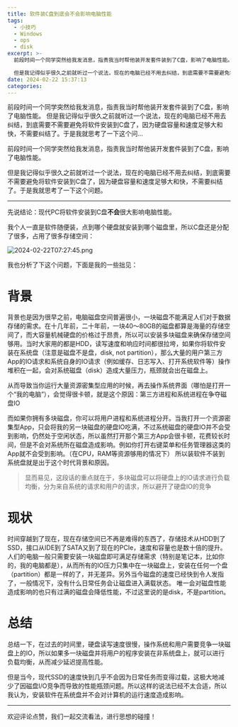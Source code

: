 ```yaml
---
title: 软件装C盘到底会不会影响电脑性能
tags:
  - 小技巧
  - Windows
  - ops
  - disk
excerpt: >-
  前段时间一个同学突然给我发消息，指责我当时帮他装开发套件装到了C盘，影响了电脑性能。

  但是我记得似乎很久之前就听过一个说法，现在的电脑已经不用去纠结，到底需要不需要避免将软件安装到C盘了，因为硬盘容量和速度足够大和快，不需要纠结了。于是我就思考了一下这个问...
date: 2024-02-22 15:37:13
categories:
---
```


前段时间一个同学突然给我发消息，指责我当时帮他装开发套件装到了C盘，影响了电脑性能。 但是我记得似乎很久之前就听过一个说法，现在的电脑已经不用去纠结，到底需要不需要避免将软件安装到C盘了，因为硬盘容量和速度足够大和快，不需要纠结了。于是我就思考了一下这个问...
<!-- more -->
前段时间一个同学突然给我发消息，指责我当时帮他装开发套件装到了C盘，影响了电脑性能。

但是我记得似乎很久之前就听过一个说法，现在的电脑已经不用去纠结，到底需要不需要避免将软件安装到C盘了，因为硬盘容量和速度足够大和快，不需要纠结了。于是我就思考了一下这个问题。

* * *

先说结论：现代PC将软件安装到C盘**不会**很大影响电脑性能。

我个人一直是软件随便装，点到哪个硬盘就安装到哪个磁盘里，所以C盘还是分配了很多，占用了很多存储空间：

![2024-02-22T07:27:45.png](https://zhoushicheng.cn/legacy_imgs/2921983282.png)

我也分析了下这个问题，下面是我的一些拙见：

# 背景

背景也是因为很早之前，电脑磁盘空间普遍很小，一块磁盘不能满足人们对于数据存储的需求。在十几年前，二十年前，一块40～80GB的磁盘都算是海量的存储空间了，而大容量机械硬盘的价格过于昂贵，所以可以安装多块磁盘来确保存储空间够用。当时大家用的都是HDD，读写速度和响应时间都很拉垮，如果你将软件安装在系统盘（注意是磁盘不是盘，disk, not partition），那么大量的用户第三方App的IO请求和系统自身的IO请求（例如缓存、日志写入、打开系统软件等）操作堆积在一起，会对系统磁盘（disk）造成大量压力，瓶颈就会出在磁盘上。

从而导致当你运行大量资源密集型应用的时候，再去操作系统界面（哪怕是打开一个“我的电脑”），会觉得很卡顿，就是这个原因：第三方进程和系统进程在争夺磁盘IO

而如果你拥有多块磁盘，你可以将用户进程和系统进程分开。当我打开一个资源密集型App，只会将我的另一块磁盘的硬盘IO吃满，不过系统磁盘的硬盘IO并不会受到影响，仍然处于空闲状态，所以虽然打开那个第三方App会很卡顿，花费较长时间，但是不会对系统所在磁盘造成影响。例如你打开右键菜单和任务管理器这类的App就不会受到影响。（在CPU，RAM等资源够用的情况下） 所以装软件不装到系统盘就是出于这个时代背景和原因。

> 显而易见，这段话的重点就在于，多块磁盘可以将硬盘上的IO请求进行负载均衡，分为来自系统的请求和用户的请求，所以避开了硬盘IO的竞争

# 现状

时间穿越到了现在，现在存储空间已不再是难得的东西了，存储技术从HDD到了SSD，接口从IDE到了SATA又到了现在的PCIe，速度和容量也是数十倍的提升。人们的电脑一般只需要安装一块磁盘即可满足存储需求（特别是笔记本，比如你的，我的电脑都是），从而所有的IO压力只集中在一块磁盘上，安装在任何一个盘（partition）都是一样的了，并无差异。另外当今磁盘的速度已经快到令人发指了，一般情况下，没有什么日常任务会让磁盘进入满载状态。 唯一会对磁盘性能造成影响的也只有过满的磁盘会降低性能，不过这里说的是disk，不是partition。

# 总结

总结一下，在过去的时间里，硬盘读写速度很慢，操作系统和用户需要竞争一块磁盘上的IO，所以如果多一块磁盘并将用户的程序安装在非系统盘上，就可以进行负载均衡，从而减少延迟提高性能。

但是当今，现代SSD的速度快到几乎不会因为日常任务而变得过载，这极大地减少了因磁盘I/O竞争而导致的性能瓶颈问题。所以这样的说法已经不太合适，所以我认为，安装软件在系统盘并不会对计算机的运行速度造成影响。

* * *

欢迎评论点赞，我们一起交流看法，进行思想的碰撞！